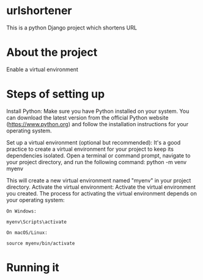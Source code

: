 # urlshortener
This is a python Django  project which shortens URL

# About the project 
Enable a virtual environment 

# Steps of setting up 
Install Python: Make sure you have Python installed on your system. You can download the latest version from the official Python website (https://www.python.org) and follow the installation instructions for your operating system.

Set up a virtual environment (optional but recommended): It's a good practice to create a virtual environment for your project to keep its dependencies isolated. Open a terminal or command prompt, navigate to your project directory, and run the following command:
python -m venv myenv

This will create a new virtual environment named "myenv" in your project directory.
Activate the virtual environment: Activate the virtual environment you created. The process for activating the virtual environment depends on your operating system:

    On Windows:
    
    myenv\Scripts\activate
    
    On macOS/Linux:
    
    source myenv/bin/activate
    
    

    

# Running it 

